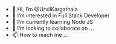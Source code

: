 - 👋 Hi, I’m @UrvilKargathala
- 👀 I’m interested in Full Stack Developer
- 🌱 I’m currently learning Node JS
- 💞️ I’m looking to collaborate on ...
- 📫 How to reach me ...

<!---
UrvilKargathala/UrvilKargathala is a ✨ special ✨ repository because its `README.md` (this file) appears on your GitHub profile.
You can click the Preview link to take a look at your changes.
--->
